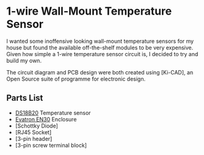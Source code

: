 1-wire Wall-Mount Temperature Sensor
====================================

I wanted some inoffensive looking wall-mount temperature sensors for my house
but found the available off-the-shelf modules to be very expensive. Given how 
simple a 1-wire temperature sensor circuit is, I decided to try and build my own.

The circuit diagram and PCB design were both created using [Ki-CAD],
an Open Source suite of programme for electronic design.



Parts List
----------

* [DS18B20] Temperature sensor
* [Evatron EN30] Enclosure
* [Schottky Diode] 
* [RJ45 Socket] 
* [3-pin header] 
* [3-pin screw terminal block] 





[DS18B20]:       https://datasheets.maximintegrated.com/en/ds/DS18B20.pdf
[Evatron EN30]:  http://evatron.com/enclosures/sensor-cases-en30-series/en30-off-white/
